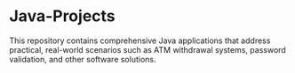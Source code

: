 # Java-Projects
This repository contains comprehensive Java applications that address practical, real-world scenarios such as ATM withdrawal systems, password validation, and other software solutions.
